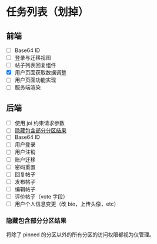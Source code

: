 # 任务列表（划掉）

## 前端

- [ ] Base64 ID
- [ ] 登录与迁移视图
- [ ] 帖子列表回复组件
- [X] 用户页面获取数据调整
- [ ] 用户页面功能实现
- [ ] 服务端渲染

## 后端
- [ ] 使用 joi 约束请求参数
- [ ] [隐藏包含部分分区结果](#隐藏包含部分分区结果)
- [ ] Base64 ID
- [ ] 用户登录
- [ ] 用户注销
- [ ] 账户迁移
- [ ] 密码重置
- [ ] 回复帖子
- [ ] 发布帖子
- [ ] 编辑帖子
- [ ] 评价帖子（vote 字段）
- [ ] 用户个人信息变更（改 bio，上传头像，etc）

### 隐藏包含部分分区结果
将除了 pinned 的分区以外的所有分区的访问权限都视为仅管理。
